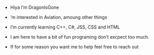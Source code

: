 - Hiya I’m DragonIsGone
- ’m interested in Aviation, amoung other things
- I’m currently learning C++, C#, JSS, CSS and HTML

- I am here to have a bit of fun programing don't excpect too much.

- If for some reason you want me to help feel free to reach out

<!---
DragonIsGone/DragonIsGone is a ✨ special ✨ repository because its `README.md` (this file) appears on your GitHub profile.
You can click the Preview link to take a look at your changes.
--->
